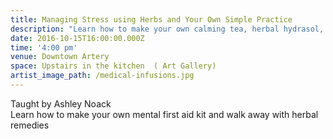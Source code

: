```yaml
---
title: Managing Stress using Herbs and Your Own Simple Practice
description: "Learn how to make your own calming tea, herbal hydrasol, herbal infused oils with bath in our kitchen upstairs. \n\n**Limited to 15 people"
date: 2016-10-15T16:00:00.000Z
time: '4:00 pm'
venue: Downtown Artery
space: Upstairs in the kitchen  ( Art Gallery)
artist_image_path: /medical-infusions.jpg
---
```



Taught by Ashley Noack
<br>Learn how to make your own mental first aid kit and walk away with herbal remedies